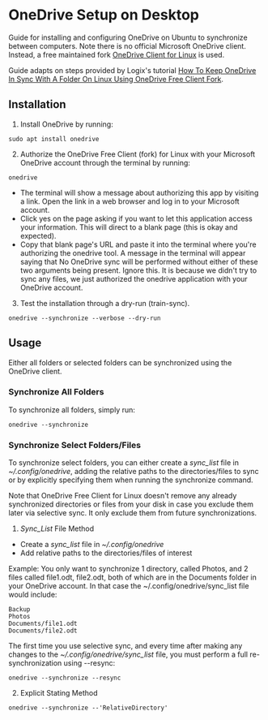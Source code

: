 # OneDrive Setup on Desktop

Guide for installing and configuring OneDrive on Ubuntu to synchronize between computers. Note there is no official Microsoft OneDrive client. Instead, a free maintained fork [OneDrive Client for Linux](https://github.com/abraunegg/onedrive) is used. 

Guide adapts on steps provided by Logix's tutorial [How To Keep OneDrive In Sync With A Folder On Linux Using OneDrive Free Client Fork](https://www.linuxuprising.com/2020/02/how-to-keep-onedrive-in-sync-with.html).

## Installation
1. Install OneDrive by running:

```sudo apt install onedrive```

2. Authorize the OneDrive Free Client (fork) for Linux with your Microsoft OneDrive account through the terminal by running:

```onedrive```

- The terminal will show a message about authorizing this app by visiting a link. Open the link in a web browser and log in to your Microsoft account. 
- Click yes on the page asking if you want to let this application access your information. This will direct to a blank page (this is okay and expected). 
- Copy that blank page's URL and paste it into the terminal where you're authorizing the onedrive tool. A message in the terminal will appear saying that No OneDrive sync will be performed without either of these two arguments being present. Ignore this. It is because we didn't try to sync any files, we just authorized the onedrive application with your OneDrive account.

3. Test the installation through a dry-run (train-sync). 

```onedrive --synchronize --verbose --dry-run```
 
## Usage

Either all folders or selected folders can be synchronized using the OneDrive client.

### Synchronize All Folders

To synchronize all folders, simply run:

```onedrive --synchronize```

### Synchronize Select Folders/Files

To synchronize select folders, you can either create a *sync_list* file in *~/.config/onedrive*, adding the relative paths to the directories/files to sync or by explicitly specifying them when running the synchronize command.

Note that OneDrive Free Client for Linux doesn't remove any already synchronized directories or files from your disk in case you exclude them later via selective sync. It only exclude them from future synchronizations.

1. _Sync_List_ File Method
  - Create a *sync_list* file in *~/.config/onedrive*
  - Add relative paths to the directories/files of interest

Example: You only want to synchronize 1 directory, called Photos, and 2 files called file1.odt, file2.odt, both of which are in the Documents folder in your OneDrive account. In that case the ~/.config/onedrive/sync_list file would include:

```
Backup
Photos
Documents/file1.odt
Documents/file2.odt
```

The first time you use selective sync, and every time after making any changes to the *~/.config/onedrive/sync_list* file, you must perform a full re-synchronization using --resync:

```onedrive --synchronize --resync ```

2. Explicit Stating Method

```onedrive --synchronize --'RelativeDirectory' ```


